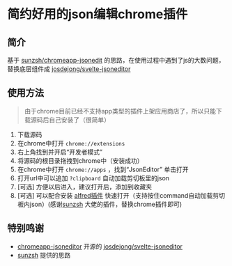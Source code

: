 # 简约好用的json编辑chrome插件

## 简介
基于 [sunzsh/chromeapp-jsonedit](https://github.com/sunzsh/chromeapp-jsonedit) 的思路，在使用过程中遇到了js的大数问题，替换底层组件成
[josdejong/svelte-jsoneditor](https://github.com/josdejong/svelte-jsoneditor)



## 使用方法
> 由于chrome目前已经不支持app类型的插件上架应用商店了，所以只能下载源码后自己安装了（很简单）

1. 下载源码
2. 在chrome中打开 `chrome://extensions`
3. 右上角找到并开启“开发者模式”
4. 将源码的根目录拖拽到chrome中（安装成功）
5. 在chrome中打开 `chrome://apps` ，找到“JsonEditor” 单击打开
6. 打开url中可以追加 `?clipboard` 自动加载剪切板里的json
7. \[可选\] 方便以后进入，建议打开后，添加到收藏夹
8. \[可选\] 可以配合安装 [alfred插件](https://github.com/sunzsh/favoritesWorkflow4Alfred/blob/main/jsonEditor.alfredworkflow) 快速打开（支持按住command自动加载剪切板内json）(感谢[sunzsh](https://github.com/sunzsh) 大佬的插件，替换chrome插件即可)

## 特别鸣谢
* [chromeapp-jsoneditor](https://github.com/josdejong)  开源的 [josdejong/svelte-jsoneditor](https://github.com/josdejong/svelte-jsoneditor)
* [sunzsh](https://github.com/sunzsh) 提供的思路
